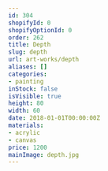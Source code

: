 ```yaml
---
id: 304
shopifyId: 0
shopifyOptionId: 0
order: 262
title: Depth
slug: depth
url: art-works/depth
aliases: []
categories:
- painting
inStock: false
isVisible: true
height: 80
width: 60
date: 2018-01-01T00:00:00Z
materials:
- acrylic
- canvas
price: 1200
mainImage: depth.jpg
---
```

